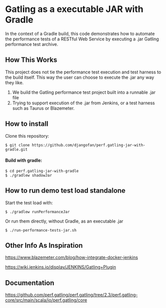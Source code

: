 # Gatling as a executable JAR with Gradle

In the context of a Gradle build, this code demonstrates how to automate the performance tests of a RESTful Web Service 
by executing a .jar Gatling performance test archive.

## How This Works

This project does not tie the performance test execution and test harness to the build itself.  This way the user can 
choose to execute the .jar any way they like.

1. We build the Gatling performance test project built into a runnable .jar file
2. Trying to support execution of the .jar from Jenkins, or a test harness such as Taurus or Blazemeter.

## How to install 

Clone this repository:

```
$ git clone https://github.com/djangofan/perf.gatling-jar-with-gradle.git
```

#### Build with **gradle**:

```
$ cd perf.gatling-jar-with-gradle
$ ./gradlew shadowJar
```

##  How to run demo test load standalone

Start the test load with:
```
$ ./gradlew runPerformanceJar
```

Or run them directly, without Gradle, as an executable .jar

```
$ ./run-performance-tests-jar.sh
```


## Other Info As Inspiration

https://www.blazemeter.com/blog/how-integrate-docker-jenkins

https://wiki.jenkins.io/display/JENKINS/Gatling+Plugin

## Documentation

https://github.com/perf.gatling/perf.gatling/tree/2.3/perf.gatling-core/src/main/scala/io/perf.gatling/core


